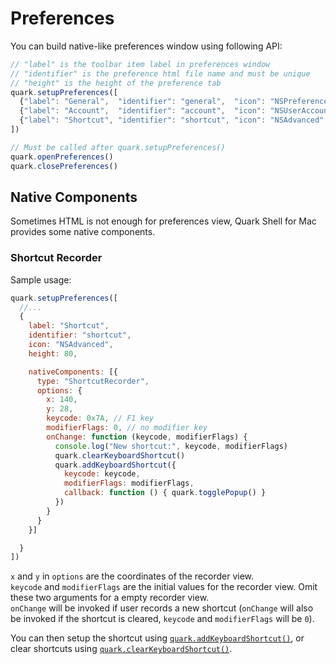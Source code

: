 # Preferences

You can build native-like preferences window using following API:

```js
// "label" is the toolbar item label in preferences window
// "identifier" is the preference html file name and must be unique
// "height" is the height of the preference tab
quark.setupPreferences([
  {"label": "General",  "identifier": "general",  "icon": "NSPreferencesGeneral", "height": 192},
  {"label": "Account",  "identifier": "account",  "icon": "NSUserAccounts",       "height": 102},
  {"label": "Shortcut", "identifier": "shortcut", "icon": "NSAdvanced",           "height": 120}
])

// Must be called after quark.setupPreferences()
quark.openPreferences()
quark.closePreferences()
```

## Native Components

Sometimes HTML is not enough for preferences view, Quark Shell for Mac provides some native components.

### Shortcut Recorder

Sample usage:

```js
quark.setupPreferences([
  //...
  {
    label: "Shortcut",
    identifier: "shortcut",
    icon: "NSAdvanced",
    height: 80,

    nativeComponents: [{
      type: "ShortcutRecorder",
      options: {
        x: 140,
        y: 28,
        keycode: 0x7A, // F1 key
        modifierFlags: 0, // no modifier key
        onChange: function (keycode, modifierFlags) {
          console.log("New shortcut:", keycode, modifierFlags)
          quark.clearKeyboardShortcut()
          quark.addKeyboardShortcut({
            keycode: keycode,
            modifierFlags: modifierFlags,
            callback: function () { quark.togglePopup() }
          })
        }
      }
    }]

  }
])
```

`x` and `y` in `options` are the coordinates of the recorder view.  
`keycode` and `modifierFlags` are the initial values for the recorder view. Omit these two arguments for a empty recorder view.  
`onChange` will be invoked if user records a new shortcut (`onChange` will also be invoked if the shortcut is cleared, `keycode` and `modifierFlags` will be `0`).

You can then setup the shortcut using [`quark.addKeyboardShortcut()`](https://github.com/HackPlan/quark-shell-mac#api), or clear shortcuts using [`quark.clearKeyboardShortcut()`](https://github.com/HackPlan/quark-shell-mac#api).
